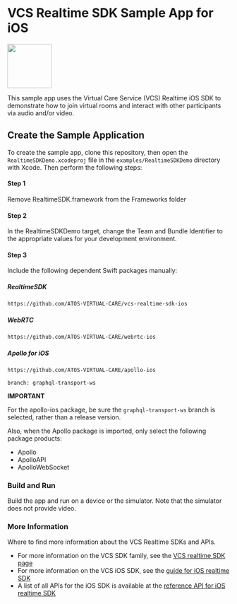 # VCS Realtime SDK Sample App for iOS

<img src="https://user-images.githubusercontent.com/5943844/122239625-169d8800-ce8f-11eb-903c-75c5add95f93.jpeg" width="100" />

This sample app uses the Virtual Care Service (VCS) Realtime iOS SDK to demonstrate how to join virtual rooms and interact with other participants via audio and/or video.

## Create the Sample Application

To create the sample app, clone this repository, then open the ```RealtimeSDKDemo.xcodeproj``` file in the ```examples/RealtimeSDKDemo``` directory with Xcode. Then perform the following steps:

#### Step 1

Remove RealtimeSDK.framework from the Frameworks folder

#### Step 2

In the RealtimeSDKDemo target, change the Team and Bundle Identifier to the appropriate values for your development environment.

#### Step 3

Include the following dependent Swift packages manually:

##### RealtimeSDK

```html
https://github.com/ATOS-VIRTUAL-CARE/vcs-realtime-sdk-ios
```

##### WebRTC

```html
https://github.com/ATOS-VIRTUAL-CARE/webrtc-ios
```

##### Apollo for iOS

```html
https://github.com/ATOS-VIRTUAL-CARE/apollo-ios
```
```
branch: graphql-transport-ws
```

**IMPORTANT**

For the apollo-ios package, be sure the ```graphql-transport-ws``` branch is selected, rather than a release version.

Also, when the Apollo package is imported, only select the following package products:

* Apollo
* ApolloAPI
* ApolloWebSocket

### Build and Run

Build the app and run on a device or the simulator. Note that the simulator does not provide video.

### More Information

Where to find more information about the VCS Realtime SDKs and APIs.

* For more information on the VCS SDK family, see the [VCS realtime SDK page](https://sdk.virtualcareservices.net/)
* For more information on the VCS iOS SDK, see the [guide for iOS realtime SDK](https://sdk.virtualcareservices.net/sdks/ios)
* A list of all APIs for the iOS SDK is available at the [reference API for iOS realtime SDK](https://sdk.virtualcareservices.net/reference/ios)
